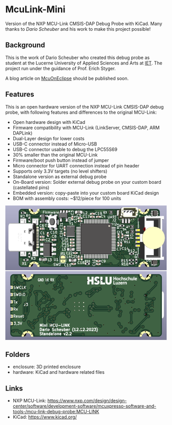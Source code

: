 # McuLink-Mini
Version of the NXP MCU-Link CMSIS-DAP Debug Probe with KiCad.
Many thanks to *Dario Scheuber* and his work to make this project possible!

## Background
This is the work of Dario Scheuber who created this debug probe as student at the Lucerne University of Applied Sciences and Arts at [IET](https://www.hslu.ch/en/lucerne-school-of-engineering-architecture/about-us/organization/institute/engineering-and-technology/elektrotechnik/). The project run under the guidance of Prof. Erich Styger.

A blog article on [McuOnEclipse](https://mcuoneclipse.com/) should be published soon.

## Features
This is an open hardware version of the NXP MCU-Link CMSIS-DAP debug probe, with following features and differences to the original MCU-Link:
- Open hardware design with KiCad
- Firmware compatibility with MCU-Link (LinkServer, CMSIS-DAP, ARM DAPLink)
- Dual-Layer design for lower costs
- USB-C connector instead of  Micro-USB
- USB-C connector usable to debug the LPC55S69
- 30% smaller than the original MCU-Link
- Firmware/boot push button instead of jumper
- Micro connector for UART connection instead of pin header
- Supports only 3.3V targets (no level shifters)
- Standalone version as external debug probe
- On-Board version: Solder external debug probe on your custom board (castellated pins)
- Embedded version: copy-paste into your custom board KiCad design
- BOM with assembly costs: ~$12/piece for 100 units

![top PCB](images/top.png)
![bottom PCB](images/bottom.png)

## Folders
- enclosure: 3D printed enclosure
- hardware: KiCad and hardware related files

## Links
- NXP MCU-Link: https://www.nxp.com/design/design-center/software/development-software/mcuxpresso-software-and-tools-/mcu-link-debug-probe:MCU-LINK
- KiCad: https://www.kicad.org/



